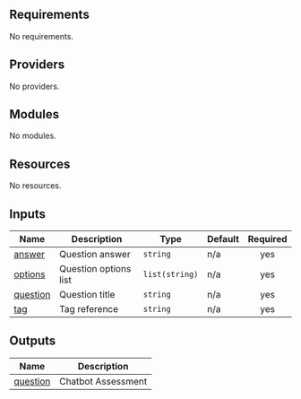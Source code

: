 ## Requirements

No requirements.

## Providers

No providers.

## Modules

No modules.

## Resources

No resources.

## Inputs

| Name | Description | Type | Default | Required |
|------|-------------|------|---------|:--------:|
| <a name="input_answer"></a> [answer](#input\_answer) | Question answer | `string` | n/a | yes |
| <a name="input_options"></a> [options](#input\_options) | Question options list | `list(string)` | n/a | yes |
| <a name="input_question"></a> [question](#input\_question) | Question title | `string` | n/a | yes |
| <a name="input_tag"></a> [tag](#input\_tag) | Tag reference | `string` | n/a | yes |

## Outputs

| Name | Description |
|------|-------------|
| <a name="output_question"></a> [question](#output\_question) | Chatbot Assessment |

